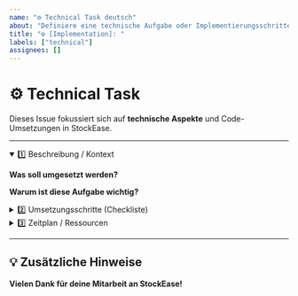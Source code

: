 ```yaml
---
name: "⚙️ Technical Task deutsch"
about: "Definiere eine technische Aufgabe oder Implementierungsschritte"
title: "⚙️ [Implementation]: "
labels: ["technical"]
assignees: []
---
```


# ⚙️ Technical Task

Dieses Issue fokussiert sich auf **technische Aspekte** und Code-Umsetzungen in StockEase.

---

<details open>
<summary>1️⃣ Beschreibung / Kontext</summary>

**Was soll umgesetzt werden?**  
<!-- Kurzbeschreibung der technischen Anforderung. Bsp.: Neue API-Endpunkte, Datenbank-Updates, etc. -->

**Warum ist diese Aufgabe wichtig?**  
<!-- Relevanz, Abhängigkeiten von anderen Features oder Deadlines -->
</details>

<details>
<summary>2️⃣ Umsetzungsschritte (Checkliste)</summary>

- [ ] **Architektur**: Grobes Design und Struktur (z.B. MVC, Microservice)  
- [ ] **Datenfluss**: Schnittstellen, Request-/Response-Schema  
- [ ] **Tests & QA**: Unit-Tests, Integrationstests, Code-Review  

</details>

<details>
<summary>3️⃣ Zeitplan / Ressourcen</summary>

**Geschätzter Zeitaufwand:**  
- [ ] < 1 Tag
- [ ] 1-3 Tage
- [ ] > 3 Tage

**Benötigte Ressourcen (Tools, Libraries, Personen):**
<!-- Liste ggf. Spezialsoftware, DevOps, externer Support, etc. -->
</details>

---

## 💡 Zusätzliche Hinweise
<!-- Hier kannst du weitere Informationen, Links zu Dokumentationen oder API-Beschreibungen einfügen. -->

**Vielen Dank für deine Mitarbeit an StockEase!**
